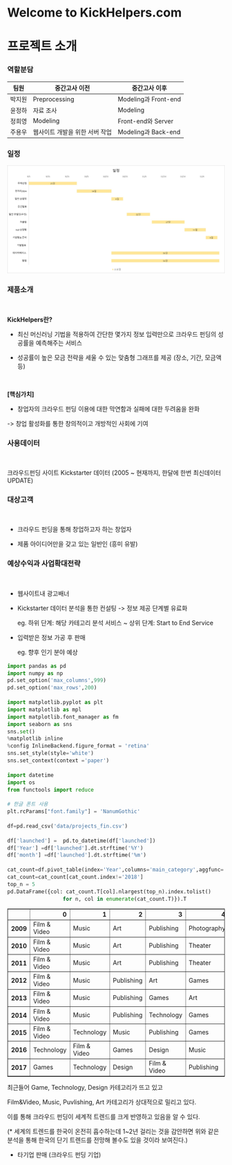 
# Welcome to KickHelpers.com


# 프로젝트 소개


### 역할분담


|  팀원  | 중간고사 이전                  | 중간고사 이후 |
| :----: | ------------------------------ | ------------- |
| 박지원 | Preprocessing                  | Modeling과 Front-end |
| 윤정하 | 자료 조사                      | Modeling |
| 정희영 | Modeling                      | Front-end와 Server |
| 주용우 | 웹사이트 개발을 위한 서버 작업 | Modeling과 Back-end |


### 일정

![](figures/schedule.jpg)

### 제품소개

<br>

  **KickHelpers란?** 
  
  - 최신 머신러닝 기법을 적용하여 간단한 몇가지 정보 입력만으로 크라우드 펀딩의 성공률을 예측해주는 서비스

  - 성공률이 높은 모금 전략을 세울 수 있는 맞춤형 그래프를 제공 (장소, 기간, 모금액 등)

<br>
  
  **[핵심가치]**
  
  - 창업자의 크라우드 펀딩 이용에 대한 막연함과 실패에 대한 두려움을 완화
  
  -> 창업 활성화를 통한 창의적이고 개방적인 사회에 기여


### 사용데이터

<br>

  크라우드펀딩 사이트 Kickstarter 데이터 (2005 ~ 현재까지, 한달에 한번 최신데이터 UPDATE)

### 대상고객

<br>
  
  - 크라우드 펀딩을 통해 창업하고자 하는 창업자 
  
  - 제품 아이디어만을 갖고 있는 일반인 (흥미 유발)  


### 예상수익과 사업확대전략

<br>

  - 웹사이트내 광고배너
  
  
  - Kickstarter 데이터 분석을 통한 컨설팅 -> 정보 제공 단계별 유료화 

      eg. 하위 단계: 해당 카테고리 분석 서비스 ~ 상위 단계: Start to End Service 
  
  
  - 입력받은 정보 가공 후 판매 
  
      eg. 향후 인기 분야 예상
      


```python
import pandas as pd
import numpy as np
pd.set_option('max_columns',999)
pd.set_option('max_rows',200)

import matplotlib.pyplot as plt
import matplotlib as mpl
import matplotlib.font_manager as fm
import seaborn as sns
sns.set() 
%matplotlib inline 
%config InlineBackend.figure_format = 'retina' 
sns.set_style(style='white')
sns.set_context(context ='paper')

import datetime
import os
from functools import reduce

# 한글 폰트 사용
plt.rcParams["font.family"] = 'NanumGothic'

df=pd.read_csv('data/projects_fin.csv')

df['launched'] =  pd.to_datetime(df['launched'])
df['Year'] =df['launched'].dt.strftime('%Y')
df['month'] =df['launched'].dt.strftime('%m')

cat_count=df.pivot_table(index='Year',columns='main_category',aggfunc='size')
cat_count=cat_count[cat_count.index!='2018']
top_n = 5
pd.DataFrame({col: cat_count.T[col].nlargest(top_n).index.tolist() 
                  for n, col in enumerate(cat_count.T)}).T

```




<div>
<style scoped>
    .dataframe tbody tr th:only-of-type {
        vertical-align: middle;
    }

    .dataframe tbody tr th {
        vertical-align: top;
    }

    .dataframe thead th {
        text-align: right;
    }
</style>
<table border="1" class="dataframe">
  <thead>
    <tr style="text-align: right;">
      <th></th>
      <th>0</th>
      <th>1</th>
      <th>2</th>
      <th>3</th>
      <th>4</th>
    </tr>
  </thead>
  <tbody>
    <tr>
      <th>2009</th>
      <td>Film &amp; Video</td>
      <td>Music</td>
      <td>Art</td>
      <td>Publishing</td>
      <td>Photography</td>
    </tr>
    <tr>
      <th>2010</th>
      <td>Film &amp; Video</td>
      <td>Music</td>
      <td>Art</td>
      <td>Publishing</td>
      <td>Theater</td>
    </tr>
    <tr>
      <th>2011</th>
      <td>Film &amp; Video</td>
      <td>Music</td>
      <td>Art</td>
      <td>Publishing</td>
      <td>Theater</td>
    </tr>
    <tr>
      <th>2012</th>
      <td>Film &amp; Video</td>
      <td>Music</td>
      <td>Publishing</td>
      <td>Art</td>
      <td>Games</td>
    </tr>
    <tr>
      <th>2013</th>
      <td>Film &amp; Video</td>
      <td>Music</td>
      <td>Publishing</td>
      <td>Games</td>
      <td>Art</td>
    </tr>
    <tr>
      <th>2014</th>
      <td>Film &amp; Video</td>
      <td>Music</td>
      <td>Publishing</td>
      <td>Technology</td>
      <td>Games</td>
    </tr>
    <tr>
      <th>2015</th>
      <td>Film &amp; Video</td>
      <td>Technology</td>
      <td>Music</td>
      <td>Publishing</td>
      <td>Games</td>
    </tr>
    <tr>
      <th>2016</th>
      <td>Technology</td>
      <td>Film &amp; Video</td>
      <td>Games</td>
      <td>Design</td>
      <td>Music</td>
    </tr>
    <tr>
      <th>2017</th>
      <td>Games</td>
      <td>Technology</td>
      <td>Design</td>
      <td>Film &amp; Video</td>
      <td>Publishing</td>
    </tr>
  </tbody>
</table>
</div>



최근들어 Game, Technology, Design 카테고리가 뜨고 있고 

Film&Video, Music, Puvlishing, Art 카테고리가 상대적으로 밀리고 있다. 

이를 통해 크라우드 펀딩이 세계적 트렌드를 크게 반영하고 있음을 알 수 있다. 

(* 세계의 트렌드를 한국이 온전히 흡수하는데 1~2년 걸리는 것을 감안하면 
위와 같은 분석을 통해 한국의 단기 트렌드를 전망해 볼수도 있을 것이라 보여진다.)

  - 타기업 판매 (크라우드 펀딩 기업)

